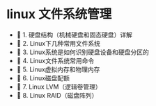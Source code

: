 # linux 文件系统管理

* 📄 1. 硬盘结构（机械硬盘和固态硬盘）详解
* 📄 2. Linux下几种常用文件系统
* 📄 3. Linux系统是如何识别硬盘设备和硬盘分区的
* 📄 4. Linux文件系统常用命令
* 📄 5. Linux虚拟内存和物理内存
* 📄 6. Linux磁盘配额
* 📄 7. Linux LVM（逻辑卷管理）
* 📄 8. Linux RAID（磁盘阵列）

‍
